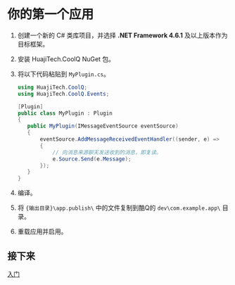 # 你的第一个应用

1. 创建一个新的 C# 类库项目，并选择 **.NET Framework 4.6.1** 及以上版本作为目标框架。
2. 安装 HuajiTech.CoolQ NuGet 包。
3. 将以下代码粘贴到 `MyPlugin.cs`。

   ```csharp
   using HuajiTech.CoolQ;
   using HuajiTech.CoolQ.Events;
   
   [Plugin]
   public class MyPlugin : Plugin
   {
      public MyPlugin(IMessageEventSource eventSource)
      {
          eventSource.AddMessageReceivedEventHandler((sender, e) =>
          {
              // 向消息来源聊天发送收到的消息，即复读。
              e.Source.Send(e.Message);
          });
      }
   }
   ```

4. 编译。
5. 将 `{输出目录}\app.publish\` 中的文件复制到酷Q的 `dev\com.example.app\` 目录。
6. 重载应用并启用。

## 接下来

[入门](getting_started.md)
